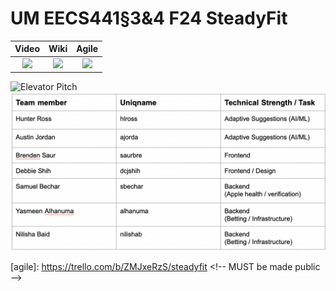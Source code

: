 # UM EECS441§3&4 F24 SteadyFit

| Video  |  Wiki |  Agile |
|:-----:|:-----:|:--------:|
|[<img src="https://eecs441.eecs.umich.edu/img/admin/video.png">][video]|[<img src="https://eecs441.eecs.umich.edu/img/admin/wiki.png">][wiki]|[<img src="https://eecs441.eecs.umich.edu/img/admin/trello.png">](https://trello.com/b/ZMJxeRzS/steadyfit)|

![Elevator Pitch]([https://raw.githubusercontent.com/samuelbv9/SteadyFit/main/.github/images/steadyfit_pitch.png](https://github.com/samuelbv9/SteadyFit/blob/eea1d2c860deb85949d829cb28870ee7ea04b932/.github/images/steadyfit_pitch.png)) 
![Team](https://github.com/samuelbv9/SteadyFit/blob/839885f219054f98707dc0e4c5c009f83f158f2b/.github/images/steadyfit_team.png)

[video]: TODO
[wiki]: https://github.com/samuelbv9/SteadyFit/wiki
[agile]: https://trello.com/b/ZMJxeRzS/steadyfit <!-- MUST be made public –>
